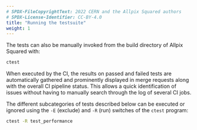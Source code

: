 ```yaml
---
# SPDX-FileCopyrightText: 2022 CERN and the Allpix Squared authors
# SPDX-License-Identifier: CC-BY-4.0
title: "Running the testsuite"
weight: 1
---
```


The tests can also be manually invoked from the build directory of Allpix Squared with:

```sh
ctest
```

When executed by the CI, the results on passed and failed tests are automatically gathered and prominently displayed in merge
requests along with the overall CI pipeline status. This allows a quick identification of issues without having to manually
search through the log of several CI jobs.

The different subcategories of tests described below can be executed or ignored using the `-E` (exclude) and `-R` (run)
switches of the `ctest` program:

```sh
ctest -R test_performance
```
